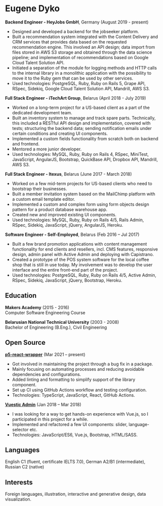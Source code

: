# Eugene Dyko

**Backend Engineer - HeyJobs GmbH**, Germany (August 2019 - present)

- Designed and developed a backend for the jobseeker platform.
- Built a recommendation system integrated with the Content Delivery and CRM services that provides data based on the requested recommendation engine. This involved an API design; data import from files stored in AWS S3 storage and obtained through the data science pipeline; and implementation of recommendations based on Google Cloud Talent Solution API.
- Initiated a separation of the module for logging methods and HTTP calls to the internal library in a monolithic application with the possibility to move it to the Ruby gem that can be used by other services.
- Used technologies: PostgreSQL, Ruby, Ruby on Rails 5, Grape API, RSpec, Sidekiq, Google Cloud Talent Solution API, Mandrill, AWS S3.

**Full Stack Engineer - iTechArt Group**, Belarus (April 2018 - July 2019)

- Worked on a long-term project for a US-based client as a part of the dedicated development team.
- Built an inventory system to manage and track spare parts. Technically, this included a RESTful API design and implementation, covered with tests; structuring the backend data; sending notification emails under certain conditions and creating UI components.
- Implemented a custom fields functionality from scratch both on backend and frontend.
- Mentored a more junior developer.
- Used technologies: MySQL, Ruby, Ruby on Rails 4, RSpec, MiniTest, JavaScript, AngularJS, Bootstrap, QuickBase API, Dropbox API, Mandrill, AWS S3.

**Full Stack Engineer - Itexus**, Belarus (June 2017 - March 2018)

- Worked on a few mid-term projects for US-based clients who need to bootstrap their businesses.
- Built a member invitation system based on the MailChimp platform with a custom email template editor.
- Implemented a custom and complex form using form objects design pattern for a product database warehouse app.
- Created new and improved existing UI components.
- Used technologies: MySQL, Ruby, Ruby on Rails 4/5, Rails Admin, RSpec, Sidekiq, JavaScript, jQuery, AngularJS, Heroku.

**Software Engineer - Self-Employed**, Belarus (Feb 2016 – Jul 2017)

- Built a few brand promotion applications with content management functionality for end clients and resellers, incl. CMS features, responsive design, admin panel with Active Admin and deploying with Capistrano.
- Created a prototype of the POS system software for the local coffee shop that is still in use today. My involvement was to develop the user interface and the entire front-end part of the project.
- Used technologies: PostgreSQL, Ruby, Ruby on Rails 4/5, Active Admin, RSpec, Sidekiq, JavaScript, jQuery, Bootstrap, Heroku.

## Education

**Makers Academy** (2015 - 2016)\
Computer Software Engineering Course

**Belarusian National Technical University** (2003 - 2008)\
Bachelor of Engineering (B.Eng.), Civil Engineering

## Open Source

[**p5-react-wrapper**](https://github.com/jamesrweb/react-p5-wrapper) (Mar 2021 – present)
- Got involved in maintaining the project through a bug fix in a package.
- Mainly focusing on automating processes and reducing avoidable dependencies and configurations.
- Added linting and formatting to simplify support of the library component.
- Set up CI using GitHub Actions workflow and testing configuration.
- Technologies: TypeScript, JavaScript, React, GitHub Actions.

[**Vuestic Admin**](https://github.com/epicmaxco/vuestic-admin) (Jan 2018 – Mar 2018)
- I was looking for a way to get hands-on experience with Vue.js, so I participated in this project for a while.
- Implemented and refactored a few UI components: slider, language-selector etc.
- Technologies: JavaScript/ES6, Vue.js, Bootstrap, HTML/SASS.

## Languages

English C1 (fluent, certificate IELTS 7.0), German A2/B1 (intermediate), Russian C2 (native)

## Interests

Foreign languages, illustration, interactive and generative design, data visualization.
